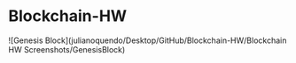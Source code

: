 # Blockchain-HW
![Genesis Block](julianoquendo/Desktop/GitHub/Blockchain-HW/Blockchain HW Screenshots/GenesisBlock)
